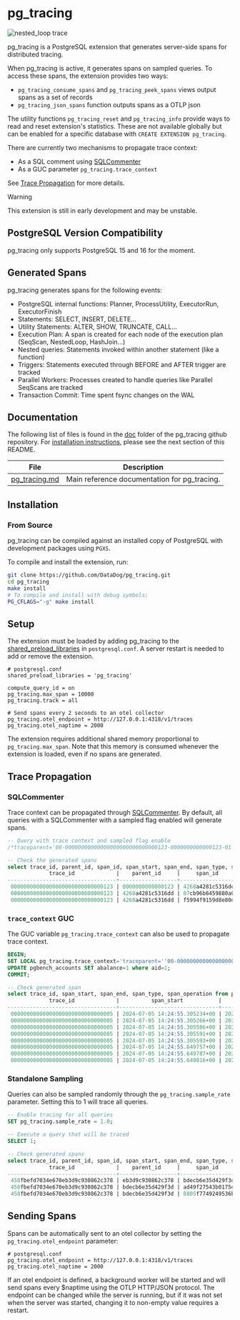 # pg_tracing

![nested_loop trace](https://gist.githubusercontent.com/bonnefoa/c4204828fff8ff1d4ed2b275fbbbdfaa/raw/313dd65703aba3a53da5eaacd1c447ef64ec7bef/nested_loop.png)

pg_tracing is a PostgreSQL extension that generates server-side spans for distributed tracing.

When pg_tracing is active, it generates spans on sampled queries. To access these spans, the extension provides two ways:
- `pg_tracing_consume_spans` and `pg_tracing_peek_spans` views output spans as a set of records
- `pg_tracing_json_spans` function outputs spans as a OTLP json

The utility functions `pg_tracing_reset` and `pg_tracing_info` provide ways to read and reset extension's statistics. These are not available globally but can be enabled for a specific database with `CREATE EXTENSION pg_tracing`.

There are currently two mechanisms to propagate trace context:
- As a SQL comment using [SQLCommenter](https://google.github.io/sqlcommenter/)
- As a GUC parameter `pg_tracing.trace_context`

See [Trace Propagation](#trace-propagation) for more details.

> [!WARNING]
> This extension is still in early development and may be unstable.

## PostgreSQL Version Compatibility

pg_tracing only supports PostgreSQL 15 and 16 for the moment.

## Generated Spans

pg_tracing generates spans for the following events:

- PostgreSQL internal functions: Planner, ProcessUtility, ExecutorRun, ExecutorFinish
- Statements: SELECT, INSERT, DELETE...
- Utility Statements: ALTER, SHOW, TRUNCATE, CALL...
- Execution Plan: A span is created for each node of the execution plan (SeqScan, NestedLoop, HashJoin...)
- Nested queries: Statements invoked within another statement (like a function)
- Triggers: Statements executed through BEFORE and AFTER trigger are tracked
- Parallel Workers: Processes created to handle queries like Parallel SeqScans are tracked
- Transaction Commit: Time spent fsync changes on the WAL

## Documentation

The following list of files is found in the [doc](doc) folder of the pg_tracing github repository. For [installation instructions](#installation), please see the next section of this README.

| File                                                              | Description                                                                   |
|-------------------------------------------------------------------|-------------------------------------------------------------------------------|
| [pg_tracing.md](doc/pg_tracing.md)                                | Main reference documentation for pg_tracing.                                  |


## Installation

### From Source

pg_tracing can be compiled against an installed copy of PostgreSQL with development packages using `PGXS`.

To compile and install the extension, run:

```bash
git clone https://github.com/DataDog/pg_tracing.git
cd pg_tracing
make install
# To compile and install with debug symbols:
PG_CFLAGS="-g" make install
```

## Setup

The extension must be loaded by adding pg_tracing to the [shared_preload_libraries](https://www.postgresql.org/docs/current/runtime-config-client.html#GUC-SHARED-PRELOAD-LIBRARIES) in `postgresql.conf`.
A server restart is needed to add or remove the extension.

```
# postgresql.conf
shared_preload_libraries = 'pg_tracing'

compute_query_id = on
pg_tracing.max_span = 10000
pg_tracing.track = all

# Send spans every 2 seconds to an otel collector
pg_tracing.otel_endpoint = http://127.0.0.1:4318/v1/traces
pg_tracing.otel_naptime = 2000
```

The extension requires additional shared memory proportional to `pg_tracing.max_span`. Note that this memory is consumed whenever the extension is loaded, even if no spans are generated.

## Trace Propagation

### SQLCommenter

Trace context can be propagated through [SQLCommenter](https://google.github.io/sqlcommenter/). By default, all queries with a SQLCommenter with a sampled flag enabled will generate spans.

```sql
-- Query with trace context and sampled flag enable
/*traceparent='00-00000000000000000000000000000123-0000000000000123-01'*/ SELECT 1;

-- Check the generated spans
select trace_id, parent_id, span_id, span_start, span_end, span_type, span_operation from pg_tracing_consume_spans order by span_start;
             trace_id             |    parent_id     |     span_id      |          span_start           |           span_end            |  span_type   | span_operation
----------------------------------+------------------+------------------+-------------------------------+-------------------------------+--------------+----------------
 00000000000000000000000000000123 | 0000000000000123 | 4268a4281c5316dd | 2024-03-19 13:46:43.97958+00  | 2024-03-19 13:46:43.980121+00 | Select query | SELECT $1;
 00000000000000000000000000000123 | 4268a4281c5316dd | 87cb96b6459880a0 | 2024-03-19 13:46:43.979642+00 | 2024-03-19 13:46:43.979978+00 | Planner      | Planner
 00000000000000000000000000000123 | 4268a4281c5316dd | f5994f9159d8e80d | 2024-03-19 13:46:43.980081+00 | 2024-03-19 13:46:43.980111+00 | Executor     | ExecutorRun
```

### `trace_context` GUC

The GUC variable `pg_tracing.trace_context` can also be used to propagate trace context.

```sql
BEGIN;
SET LOCAL pg_tracing.trace_context='traceparent=''00-00000000000000000000000000000005-0000000000000005-01''';
UPDATE pgbench_accounts SET abalance=1 where aid=1;
COMMIT;

-- Check generated span
select trace_id, span_start, span_end, span_type, span_operation from pg_tracing_consume_spans order by span_start;
             trace_id             |          span_start           |           span_end            |     span_type     |                      span_operation
----------------------------------+-------------------------------+-------------------------------+-------------------+-----------------------------------------------------------
 00000000000000000000000000000005 | 2024-07-05 14:24:55.305234+00 | 2024-07-05 14:24:55.305988+00 | Update query      | UPDATE pgbench_accounts SET abalance=$1 where aid=$2;
 00000000000000000000000000000005 | 2024-07-05 14:24:55.305266+00 | 2024-07-05 14:24:55.30552+00  | Planner           | Planner
 00000000000000000000000000000005 | 2024-07-05 14:24:55.305586+00 | 2024-07-05 14:24:55.305906+00 | ExecutorRun       | ExecutorRun
 00000000000000000000000000000005 | 2024-07-05 14:24:55.305591+00 | 2024-07-05 14:24:55.305903+00 | Update            | Update on pgbench_accounts
 00000000000000000000000000000005 | 2024-07-05 14:24:55.305593+00 | 2024-07-05 14:24:55.305806+00 | IndexScan         | IndexScan using pgbench_accounts_pkey on pgbench_accounts
 00000000000000000000000000000005 | 2024-07-05 14:24:55.649757+00 | 2024-07-05 14:24:55.649792+00 | Utility query     | COMMIT;
 00000000000000000000000000000005 | 2024-07-05 14:24:55.649787+00 | 2024-07-05 14:24:55.649792+00 | ProcessUtility    | ProcessUtility
 00000000000000000000000000000005 | 2024-07-05 14:24:55.649816+00 | 2024-07-05 14:24:55.650613+00 | TransactionCommit | TransactionCommit
```

### Standalone Sampling

Queries can also be sampled randomly through the `pg_tracing.sample_rate` parameter. Setting this to 1 will trace all queries.

```sql
-- Enable tracing for all queries
SET pg_tracing.sample_rate = 1.0;

-- Execute a query that will be traced
SELECT 1;

-- Check generated spans
select trace_id, parent_id, span_id, span_start, span_end, span_type, span_operation from pg_tracing_consume_spans order by span_start;
             trace_id             |    parent_id     |     span_id      |          span_start           |           span_end            |  span_type   | span_operation
----------------------------------+------------------+------------------+-------------------------------+-------------------------------+--------------+----------------
 458fbefd7034e670eb3d9c930862c378 | eb3d9c930862c378 | bdecb6e35d429f3d | 2024-01-10 09:54:16.321253+00 | 2024-01-10 09:54:16.321587+00 | Select query | SELECT $1;
 458fbefd7034e670eb3d9c930862c378 | bdecb6e35d429f3d | ad49f27543b0175d | 2024-01-10 09:54:16.3213+00   | 2024-01-10 09:54:16.321412+00 | Planner      | Planner
 458fbefd7034e670eb3d9c930862c378 | bdecb6e35d429f3d | 8805f7749249536b | 2024-01-10 09:54:16.321485+00 | 2024-01-10 09:54:16.321529+00 | Executor     | ExecutorRun
```

## Sending Spans

Spans can be automatically sent to an otel collector by setting the `pg_tracing.otel_endpoint` parameter:

```
# postgresql.conf
pg_tracing.otel_endpoint = http://127.0.0.1:4318/v1/traces
pg_tracing.otel_naptime = 2000
```

If an otel endpoint is defined, a background worker will be started and will send spans every $naptime using the OTLP HTTP/JSON protocol.
The endpoint can be changed while the server is running, but if it was not set when the server was started, changing it to non-empty value
requires a restart.
